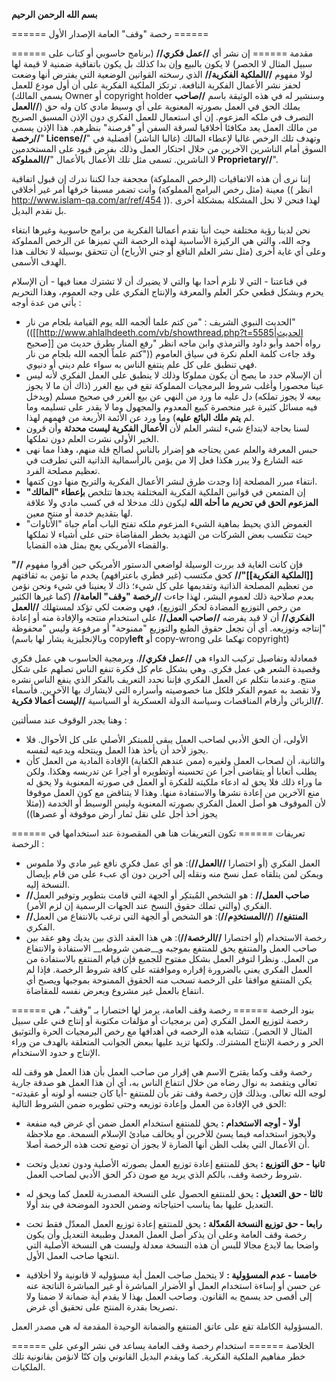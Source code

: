 **بسم الله الرحمن الرحيم**

====== رخصة "وقف" العامة الإصدار الأول ======

====== مقدمة ======
إن نشر أي **//عمل فكري//** (برنامج حاسوبي أو كتاب على سبيل المثال لا الحصر) لا يكون بالبيع وإن بدا كذلك بل يكون باتفاقية ضمنية لا قيمة لها لولا مفهوم **//الملكية الفكرية//** الذي رسخته القوانين الوضعية التي يفترض أنها وضعت لحفز نشر الأعمال الفكرية النافعة. ترتكز الملكية الفكرية على أن أول مودع للعمل (يسمى المالك Owner أو copyright holder وسنشير له في هذه الوثيقة باسم **//صاحب العمل//**) يملك الحق في العمل بصورته المعنوية على أي وسيط مادي كان وله حق التصرف في ملكه المزعوم. إن أي استعمال للعمل الفكري دون الإذن المسبق الصريح من مالك العمل يعد مكافئا أخلاقيا لسرقة السفن أو "قرصنة" بنظرهم. هذا الإذن يسمى "**//رخصة License//**" وتهدف تلك الرخص غالبا لإعطاء المالك (غالبا الناشر) أفضلية في السوق أمام الناشرين الآخرين من خلال احتكار العمل وذلك بفرض قيود على المستخدمين لا الناشرين. تسمى مثل تلك الأعمال بالأعمال "**//المملوكة Proprietary//**".

إننا نرى أن هذه الاتفاقيات (الرخص المملوكة) مجحفة جدا لكننا ندرك إن قبول اتفاقية معينة (مثل رخص البرامج المملوكة) وأنت تضمر مسبقا خرقها أمر غير أخلاقي (( انظر http://www.islam-qa.com/ar/ref/454 )). لهذا فنحن لا نحل المشكلة بمشكلة أخرى بل نقدم البديل.

نحن لدينا رؤية مختلفة حيث أننا نقدم أعمالنا الفكرية من برامج حاسوبية وغيرها ابتغاء وجه الله، والتي هي الركيزة الأساسية لهذه الرخصة التي تميزها عن الرخص المملوكة وعلى أي غاية أخرى (مثل نشر العلم النافع أو جني الأرباح) أن تتحقق بوسيلة لا تخالف هذا الهدف الأسمى.

في قناعتنا - التي لا نلزم أحدا بها والتي لا يضيرك أن لا تشترك معنا فيها - أن الإسلام يحرم وبشكل قطعي حكر العلم والمعرفة والإنتاج الفكري على وجه العموم، وهذا التحريم يأتي من عدة أوجه :
  * الحديث النبوي الشريف : "من كتم علما ألجمه الله يوم القيامة بلجام من نار" (([[http://www.ahlalhdeeth.com/vb/showthread.php?t=5585|الحديث صحيح]] رواه أحمد وأبو داود والترمذي وابن ماجه انظر "رفع المنار بطرق حديث من كتم علماً ألجمه الله بلجام من نار")) وقد جاءت كلمة العلم نكرة في سياق العاموم فهي تنطبق على كل علم ينتفع الناس به سواء علم ديني أو دنيوي.
  * أن الإسلام حدد ما يصح أن يكون مملوكا وذلك لا ينطبق على العمل الفكري لأنه ليس عينا محصورا وأغلب شروط البرمجيات المملوكة تقع في بيع الغرر (ذاك أن ما لا يجوز بيعه لا يجوز تملكه) دل عليه ما ورد من النهي عن بيع الغرر في صحيح مسلم (ويدخل فيه مسائل كثيرة غير منحصرة كبيع المعدوم والمجهول وما لا يقدر على تسليمه وما لم **يتم ملك البائع عليه**) وما ورد عن الأئمة الأربعة من فهمهم لهذا.
  * لسنا بحاجة لابتداع شيء لنشر العلم لأن **الأعمال الفكرية ليست محدثة** وأن قرون الخير الأولى نشرت العلم دون تملكها.
  * حبس المعرفة والعلم عمن يحتاجه هو إضرار بالناس لصالح قلة منهم، وهذا مما نهى عنه الشارع ولا يبرر هكذا فعل إلا من يؤمن بالرأسمالية الذاتية التي تطرفت في تعظيم مصلحة الفرد.
  * انتفاء مبرر المصلحة إذا وجدت طرق لنشر الأعمال الفكرية والتربح منها دون كتمها.
  * إن المتمعن في قوانين الملكية الفكرية المختلفة يجدها تتلخص **بإعطاء "المالك" المزعوم الحق في __تحريم ما أحله الله__** ليكون ذلك مدخلا له في كسب مادي ولا علاقة لها بتقديم خدمة أو منتج معين.
  * الغموض الذي يحيط بماهية الشيء المزعوم ملكه تفتح الباب أمام جباة "الأتاوات" حيث تتكسب بعض الشركات من التهديد بخطر المقاضاة حتى على أشياء لا تملكها والقضاء الأمريكي يعج بمثل هذه القضايا.

فإن كانت الغاية قد بررت الوسيلة لواضعي الدستور الأمريكي حين أقروا مفهوم **//"[[الملكية الفكرية]]"//** كحق مكتسب (غير فطري باعترافهم) يخدم ما تؤمن به ثقافتهم من تعظيم المصلحة الذاتية وتقديمها على كل شيء؛ ذاك لا يعنينا في شيء ونحن نؤمن بعدم صلاحية ذلك لعموم البشر، لهذا جاءت **//رخصة "وقف" العامة//** (كما غيرها الكثير من رخص التوزيع المضادة لحكر التوزيع)، فهي وضعت لكي تؤكد لمستهلك **//العمل الفكري//** أن لا قيد يفرضه **//صاحب العمل//** على استخدام منتجه والإفادة منه أو إعادة إنتاجه وتوزيعه. أي أن تجعل حقوق الطبع والتوزيع "ممنوحة" أو مرفوعة وليس "محفوظة" (وبالإنجليزية يشار لها باسم copy**left** أو copy-wrong تهكما على copyright)

فمعادلة وتفاصيل تركيب الدواء هي **//عمل فكري//**، وبرمجية الحاسوب هي عمل فكري وقصيدة الشعر هي عمل فكري. وهي بشكل عام كل فكرة تنفع الناس تصلهم على شكل منتج. وعندما نتكلم عن العمل الفكري فإننا نحدد التعريف بالفكر الذي ينفع الناس نشره ولا نقصد به عموم الفكر فلكل منا خصوصيته وأسراره التي لايشارك بها الآخرين. فأسماء الزبائن وأرقام المناقصات وسياسة الدولة العسكرية أو السياسية **//ليست أعمالا فكرية//**.

وهنا يجدر الوقوف عند مسألتين : 

  * الأولى، أن الحق الأدبي لصاحب العمل يبقى للمبتكر الأصلي على كل الأحوال. فلا يجوز لأحد أن يأخذ هذا العمل وينتحله ويدعيه لنفسه.
  * والثانية، أن لصحاب العمل ولغيره (ممن عندهم الكفاية) الإفادة المادية من العمل كأن يطلب أتعابا  أو يتقاضى أجرا عن تحسينه أوتطويره أو أجرا عن تدريسه وهكذا. ولكن ما وراء ذلك فلا يحق له ادعاء ملكيته للفكرة أو العمل في صورته المعنوية ولا يحق له منع الآخرين من إعادة نشرها والاستفادة منها. وهذا لا يتناقض مع كون العمل موقوفا لأن الموقوف هو أصل العمل الفكري بصورته المعنوية وليس الوسيط أو الخدمة ((مثلا يجوز أخذ أجل على نقل ثمار أرض موقوفة أو عصرها))

====== تعريفات ======
تكون التعريفات هنا هي المقصودة عند استخدامها في الرخصة :
  * العمل الفكري (أو اختصارا **//العمل//**): هو أي عمل فكري نافع غير مادي ولا ملموس ويمكن لمن يتلقاه عمل نسخ منه ونقله إلى آخرين دون أي عبء على من قام بإيصال النسخة إليه.
  * **//صاحب العمل//** : هو الشخص المُبتكِر أو الجهة التي قامت بتطوير وتوفير العمل الفكري (والتي تملك حقوق النسخ عند الجهات الرسمية إن لزم الأمر).
  * **//المنتفع//** (**//المستخدِم//**): هو الشخص أو الجهة التي ترغب بالانتفاع من العمل الفكري.
  * رخصة الاستخدام (أو اختصارا **//الرخصة//**): هي هذا العقد الذي بين يديك وهو عقد بين صاحب العمل والمنتفع يحق للمنتفع بموجبه و__ضمن شروطه__ الاستفادة والانتفاع من العمل. ونظرا لتوفر العمل بشكل مفتوح للجميع فإن قيام المنتفع بالاستفادة من العمل الفكري يعني بالضرورة إقراره وموافقته على كافة شروط الرخصة. فإذا لم يكن المنتفع موافقا على الرخصة تسحب منه الحقوق الممنوحة بموجبها ويصبح أي انتفاع بالعمل غير مشروع ويعرض نفسه للمقاضاة.

====== بنود الرخصة ======
رخصة وقف العامة، يرمز لها اختصارا بـ "وقف"، هي رخصة لتوزيع العمل الفكري (من برمجيات أو مؤلفات مكتوبة أو إنتاج فني على سبيل المثال لا الحصر). 
تتشابه هذه الرخصه في أهدافها مع رخص البرمجيات الحرة والتوثيق الحر و رخصة الإنتاج المشترك. ولكنها تزيد عليها ببعض الجوانب المتعلقة بالهدف من وراء الإنتاج و حدود الاستخدام.

رخصة وقف وكما يقترح الاسم هي إقرار من صاحب العمل بأن هذا العمل هو وقف لله تعالى ويتقصد به نوال رضاه من خلال انتفاع الناس به، أي أن هذا العمل هو صدقة جارية لوجه الله تعالى. وبذلك فإن رخصة وقف تقر بأن للمنتفع -أيا كان جنسه أو لونه أو عقيدته- الحق في الإفادة من العمل وإعادة توزيعه وحتى تطويره ضمن الشروط التالية:

  * **أولا - أوجه الاستخدام :** 
يحق للمنتفع استخدام العمل ضمن أي غرض فيه منفعة ولايجوز استخدامه فيما يسئ للأخرين أو يخالف مبادئ الإسلام السمحة. مع ملاحظة أن الأعمال التي يغلب الظن أنها الضارة لا يجوز أن توضع تحت هذه الرخصة أصلا.

  * **ثانيا - حق التوزيع :** 
يحق للمنتفع إعادة توزيع العمل بصورته الأصلية ودون تعديل وتحت شروط رخصة وقف، بالكم الذي يريد مع صون ذكر الحق الأدبي لصاحب العمل.

  * **ثالثا - حق التعديل :** 
يحق للمنتفع الحصول على النسخة المصدرية للعمل كما ويحق له التعديل عليها بما يناسب احتياجاته وضمن الحدود الموضحة في بند أولا.

  * **رابعا - حق توزيع النسخة المُعدّلة :** 
يحق للمنتفع إعادة توزيع العمل المعدّل فقط تحت رخصة وقف العامة وعلى أن يذكر أصل العمل المعدل وطبيعة التعديل وأن يكون واضحا بما لايدع مجالا للبس أن هذه النسخة معدلة وليست هي النسخة الأصلية التي انتجها صاحب العمل الأول.

  * **خامسا - عدم المسؤولية :** 
لا يتحمل صاحب العمل أية مسؤوليه لا قانونية ولا أخلاقية عن حسن أو إساءة استخدام العمل أو الأضرار المباشرة أو غير المباشرة الناتجة عنه إلى أقصى حد يسمح به القانون. وصاحب العمل بهذا لا يقدم أية ضمانة لا ضمنا ولا تصريحا بقدرة المنتج على تحقيق أي غرض.

المسؤولية الكاملة تقع على عاتق المنتفع والضمانة الوحيدة المقدمة له هي مصدر العمل.

====== الخلاصة ======
 استخدام رخصة وقف العامة يساعد في نشر الوعي على خطر مفاهيم الملكية الفكرية. كما ويقدم البديل القانوني وإن كنّا لانؤمن بقانونية تلك الملكيات.

